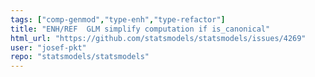 ```yaml
---
tags: ["comp-genmod","type-enh","type-refactor"]
title: "ENH/REF  GLM simplify computation if is_canonical"
html_url: "https://github.com/statsmodels/statsmodels/issues/4269"
user: "josef-pkt"
repo: "statsmodels/statsmodels"
---
```


